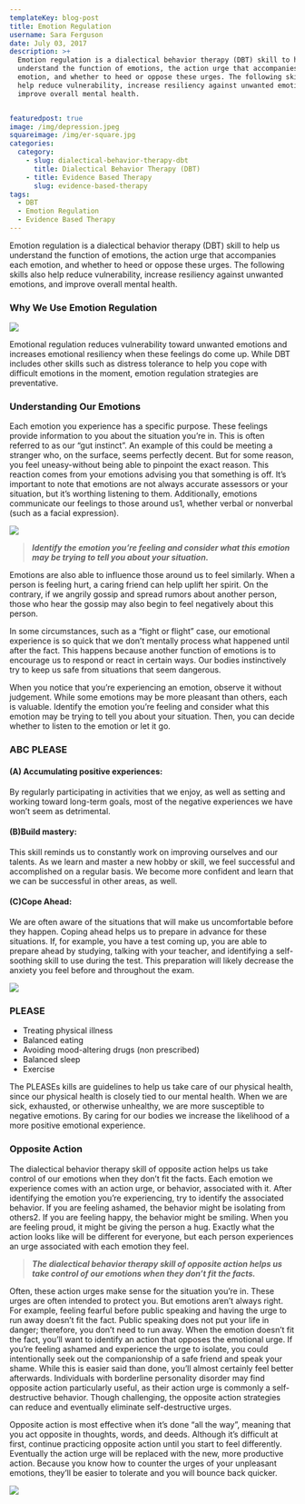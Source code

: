 ```yaml
---
templateKey: blog-post
title: Emotion Regulation
username: Sara Ferguson
date: July 03, 2017
description: >+
  Emotion regulation is a dialectical behavior therapy (DBT) skill to help us
  understand the function of emotions, the action urge that accompanies each
  emotion, and whether to heed or oppose these urges. The following skills also
  help reduce vulnerability, increase resiliency against unwanted emotions, and
  improve overall mental health.


featuredpost: true
image: /img/depression.jpeg
squareimage: /img/er-square.jpg
categories:
  category:
    - slug: dialectical-behavior-therapy-dbt
      title: Dialectical Behavior Therapy (DBT)
    - title: Evidence Based Therapy
      slug: evidence-based-therapy
tags:
  - DBT
  - Emotion Regulation
  - Evidence Based Therapy
---
```

Emotion regulation is a dialectical behavior therapy (DBT) skill to help us understand the function of emotions, the action urge that accompanies each emotion, and whether to heed or oppose these urges. The following skills also help reduce vulnerability, increase resiliency against unwanted emotions, and improve overall mental health.

### Why We Use Emotion Regulation

![](/img/er-2.jpeg)

Emotional regulation reduces vulnerability toward unwanted emotions and increases emotional resiliency when these feelings do come up. While DBT includes other skills such as distress tolerance to help you cope with difficult emotions in the moment, emotion regulation strategies are preventative.

### Understanding Our Emotions

Each emotion you experience has a specific purpose. These feelings provide information to you about the situation you’re in. This is often referred to as our “gut instinct”. An example of this could be meeting a stranger who, on the surface, seems perfectly decent. But for some reason, you feel uneasy-without being able to pinpoint the exact reason. This reaction comes from your emotions advising you that something is off. It’s important to note that emotions are not always accurate assessors or your situation, but it’s worthing listening to them. Additionally, emotions communicate our feelings to those around us1, whether verbal or nonverbal (such as a facial expression).

![](/img/er-1.jpeg)

> ***Identify the emotion you’re feeling and consider what this emotion may be trying to tell you about your situation.***

Emotions are also able to influence those around us to feel similarly. When a person is feeling hurt, a caring friend can help uplift her spirit. On the contrary, if we angrily gossip and spread rumors about another person, those who hear the gossip may also begin to feel negatively about this person.

In some circumstances, such as a “fight or flight” case, our emotional experience is so quick that we don’t mentally process what happened until after the fact. This happens because another function of emotions is to encourage us to respond or react in certain ways. Our bodies instinctively try to keep us safe from situations that seem dangerous.

When you notice that you’re experiencing an emotion, observe it without judgement. While some emotions may be more pleasant than others, each is valuable. Identify the emotion you’re feeling and consider what this emotion may be trying to tell you about your situation. Then, you can decide whether to listen to the emotion or let it go.

### ABC PLEASE

#### **(A) Accumulating positive experiences:**

By regularly participating in activities that we enjoy, as well as setting and working toward long-term goals, most of the negative experiences we have won’t seem as detrimental.

#### (B)**Build mastery:**

This skill reminds us to constantly work on improving ourselves and our talents. As we learn and master a new hobby or skill, we feel successful and accomplished on a regular basis. We become more confident and learn that we can be successful in other areas, as well.

#### (C)**Cope Ahead:**

We are often aware of the situations that will make us uncomfortable before they happen. Coping ahead helps us to prepare in advance for these situations. If, for example, you have a test coming up, you are able to prepare ahead by studying, talking with your teacher, and identifying a self-soothing skill to use during the test. This preparation will likely decrease the anxiety you feel before and throughout the exam.

![](/img/er-3.jpeg)

### PLEASE

* Treating physical illness
* Balanced eating
* Avoiding mood-altering drugs (non prescribed)
* Balanced sleep
* Exercise

The PLEASEs kills are guidelines to help us take care of our physical health, since our physical health is closely tied to our mental health. When we are sick, exhausted, or otherwise unhealthy, we are more susceptible to negative emotions. By caring for our bodies we increase the likelihood of a more positive emotional experience.



### Opposite Action

The dialectical behavior therapy skill of opposite action helps us take control of our emotions when they don’t fit the facts. Each emotion we experience comes with an action urge, or behavior, associated with it. After identifying the emotion you’re experiencing, try to identify the associated behavior. If you are feeling ashamed, the behavior might be isolating from others2. If you are feeling happy, the behavior might be smiling. When you are feeling proud, it might be giving the person a hug. Exactly what the action looks like will be different for everyone, but each person experiences an urge associated with each emotion they feel.

> ***The dialectical behavior therapy skill of opposite action helps us take control of our emotions when they don’t fit the facts.***

Often, these action urges make sense for the situation you’re in. These urges are often intended to protect you. But emotions aren’t always right. For example, feeling fearful before public speaking and having the urge to run away doesn’t fit the fact. Public speaking does not put your life in danger; therefore, you don’t need to run away. When the emotion doesn’t fit the fact, you’ll want to identify an action that opposes the emotional urge. If you’re feeling ashamed and experience the urge to isolate, you could intentionally seek out the companionship of a safe friend and speak your shame. While this is easier said than done, you’ll almost certainly feel better afterwards. Individuals with borderline personality disorder may find opposite action particularly useful, as their action urge is commonly a self-destructive behavior. Though challenging, the opposite action strategies can reduce and eventually eliminate self-destructive urges.

Opposite action is most effective when it’s done “all the way”, meaning that you act opposite in thoughts, words, and deeds. Although it’s difficult at first, continue practicing opposite action until you start to feel differently. Eventually the action urge will be replaced with the new, more productive action. Because you know how to counter the urges of your unpleasant emotions, they’ll be easier to tolerate and you will bounce back quicker.

![](/img/er-6.jpeg)